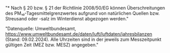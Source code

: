 "* Nach § 20 bzw. § 21 der Richtlinie 2008/50/EG können Überschreitungen des PM₁₀-Tagesmittelgrenzwertes aufgrund von natürlichen Quellen bzw. Streusand oder -salz im Winterdienst abgezogen werden."

"Datenquelle: Umweltbundesamt, https://www.umweltbundesamt.de/daten/luft/luftdaten/jahresbilanzen (Stand: 09.02.2024). Alle Uhrzeiten sind in der jeweils zum Messzeitpunkt gültigen Zeit (MEZ bzw. MESZ) angegeben."
